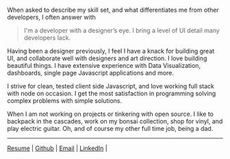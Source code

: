 



When asked to describe my skill set, and what differentiates me from other developers, I often answer with

> I'm a developer with a designer’s eye. I bring a level of UI detail many developers lack.

Having been a designer previously, I feel I have a knack for building great UI, and collaborate well with designers and art direction.
I love building beautiful things. I have extensive experience with Data Visualization, dashboards, single page Javascript applications and more.

I strive for clean, tested client side Javascript, and love working full stack with node on occasion. I get the most satisfaction in programming solving complex problems with simple solutions.

When I am not working on projects or tinkering with open source. I like to backpack in the cascades, work on my bonsai collection, shop for vinyl, and play electric guitar. Oh, and of course my other full time job, being a dad.

---

[Resume](/morrow_resume.pdf) |
[Github](https://github.com/dperrymorrow) |
[Email](mailto:dperrymorrow@gmail.com) |
[LinkedIn](https://www.linkedin.com/in/davidmorrow) |
<!-- [Coderwall](http://coderwall.com/dperrymorrow) -->

